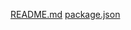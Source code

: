 [README.md](https://github.com/user-attachments/files/17197068/README.md)
[package.json](https://github.com/user-attachments/files/17197070/package.json)
